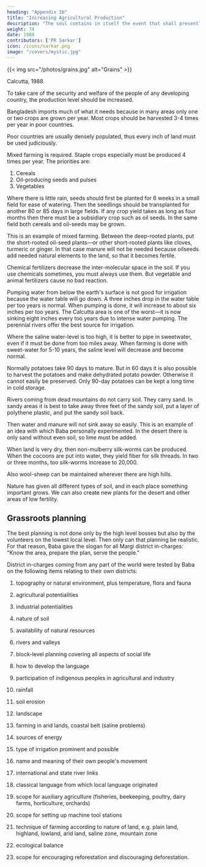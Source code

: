 ```yaml
---
heading: "Appendix 1b"
title: "Increasing Agricultural Production"
description: "The soul contains in itself the event that shall presently befall it. The event is only the actualizing of its thought"
weight: 74
date: 1988
contributors: ['PR Sarkar']
icon: /icons/sarkar.png
image: "/covers/mystic.jpg"
---
```



{{< img src="/photos/grains.jpg" alt="Grains" >}}


Calcutta, 1988. 

To take care of the security and welfare of the people of any developing country, the production level should be increased. 

Bangladesh imports much of what it needs because in many areas only one or two crops are grown per year. Most crops should be harvested 3-4 times per year in poor countries. 

Poor countries are usually densely populated, thus every inch of land must be used judiciously. 

Mixed farming is required. Staple crops especially must be produced 4 times per year. The priorities are: 

1. Cereals
2. Oil-producing seeds and pulses 
3. Vegetables

Where there is little rain, seeds should first be planted for 6 weeks in a small field for ease of watering. Then the seedlings should be transplanted for another 80 or 85 days in large fields. If any crop yield takes as long as four months then there must be a subsidiary crop such as oil 
seeds. In the same field both cereals and oil-seeds may be grown. 

This is  an example of mixed farming. Between the deep-rooted plants, put the 
short-rooted oil-seed plants—or other short-rooted plants like cloves, turmeric or ginger. In that case manure will not be needed because oilseeds add needed natural elements to the land, so that it becomes fertile. 

Chemical fertilizers decrease the inter-molecular space in the soil. If you use chemicals sometimes, you must always use them. But vegetable and 
animal fertilizers cause no bad reaction. 

Pumping water from below the earth's surface is not good for irrigation because the water table will go down. A three inches drop in the 
water table per too years is normal. When pumping is done, it will increase to about six inches per too years. The Calcutta area is one of the worst—it is now sinking eight inches every too years due to  intense water pumping. The perennial rivers offer the best source for 
irrigation. 

Where the saline water-level is too high, it is better to pipe in sweetwater, even if it must be done from too miles away. When farming is 
done with sweet-water for 5-10 years, the saline level will decrease and become normal. 

Normally potatoes take 90 days to mature. But in 60 days it is also possible to harvest the potatoes and make dehydrated potato powder. 
Otherwise it cannot easily be preserved. Only 90-day potatoes can be kept a long time in cold storage. 

Rivers coming from dead mountains do not carry soil. They carry sand. In sandy areas it is best to take away three feet of the sandy soil,  put a layer of polythene plastic, and put the sandy soil back. 

Then water  and manure will not sink away so easily. This is an example of an idea  with which Baba personally experimented. In the desert there is only 
sand without even soil, so lime must be added. 

When land is very dry, then non-mulberry silk-worms can be produced. When the cocoons are put into water, they yield fiber for silk  threads. In two or three months, too silk-worms increase to 20,000.  

Also wool-sheep can be maintained wherever there are high hills. 

Nature has given all different types of soil, and in each place something important grows. We can also create new plants for the desert and 
other areas of low fertility. 


## Grassroots planning 

The best planning is not done only by the high level bosses but also  by the volunteers on the lowest local level. Then only can that planning  be realistic. For that reason, Baba gave the slogan for all Margi district  in-charges: "Know the area, prepare the plan, serve the people." 

District in-charges coming from any part of the world were tested by Baba on 
the following items relating to their own districts: 

1. topography or natural environment, plus temperature, flora 
and fauna 

2. agricultural potentialities 

3. industrial potentialities 

4. nature of soil 

5. availability of natural resources 

6. rivers and valleys 

7. block-level planning covering all aspects of social life 

8. how to develop the language 

9. participation of indigenous peoples in agricultural and industry 

10. rainfall 

11. soil erosion 

12. landscape 

13. farming in arid lands, coastal belt (saline problems) 

14. sources of energy 

15. type of irrigation prominent and possible 

16. name and meaning of their own people's movement 

17. international and state river links 

18. classical language from which local language originated 

19. scope for auxiliary agriculture (fisheries, beekeeping, poultry, 
dairy farms, horticulture, orchards) 

20. scope for setting up machine tool stations 

21. technique of farming according to nature of land, e.g. plain land, 
highland, lowland, arid land, saline zone, mountain zone 

22. ecological balance 

23. scope for encouraging reforestation and discouraging 
deforestation. 

